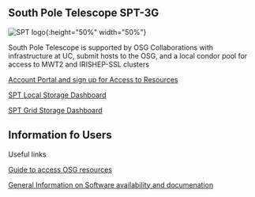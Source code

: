## South Pole Telescope SPT-3G

![SPT logo](https://spt.ci-connect.net/static/img/spt-logo.jpg){:height="50%" width="50%"}

South Pole Telescope is supported by OSG Collaborations with infrastructure at UC, submit hosts to the OSG, 
and a local condor pool for access to MWT2 and IRISHEP-SSL clusters

[Account Portal and sign up for Access to Resources](http://spt.ci-connect.net)

[SPT Local Storage Dashboard](https://grafana.mwt2.org/d/0HbLiB_Wk/spt-storage?orgId=1&refresh=5m&from=now-30m&to=now)

[SPT Grid Storage Dashboard](https://grafana.mwt2.org/d/0HbLiB_Wk/spt-storage?viewPanel=4&orgId=1&refresh=5m&from=now-30m&to=now)

## Information fo Users


Useful links

[Guide to access OSG resources](https://github.com/SouthPoleTelescope/spt3g_software/blob/osg-doc-updates/doc/osg/osg_guide.md)

[General Information on Software availability and documenation](https://pole.uchicago.edu/spt3g/index.php/Computing#spt3g_software_Quick_Start_Documentation)

## 
